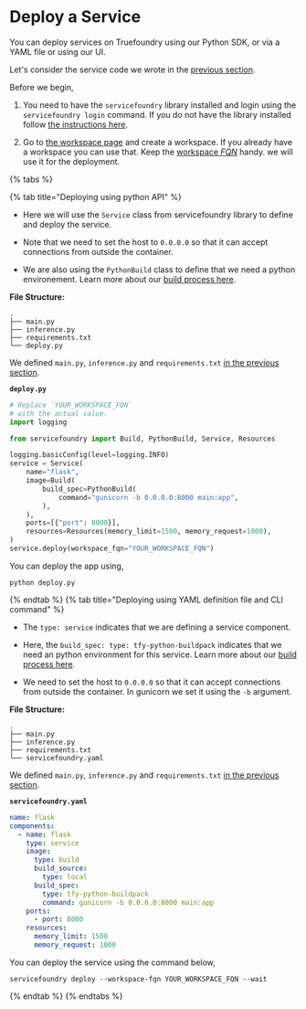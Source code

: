 # Deploy a Service

You can deploy services on Truefoundry using our Python SDK, or via a YAML file or using our UI. 

Let's consider the service code we wrote in the [previous section](./definition.md).

Before we begin,
1. You need to have the `servicefoundry`
library installed and login using the `servicefoundry login` command. If you do not have the library installed follow [the instructions here](quickstart/install-and-workspace.md).

2. Go to [the workspace page](https://app.truefoundry.com/workspace) and create a workspace. If you already have a workspace you can use that. Keep the [workspace _FQN_](../faq/get-workspace-fqn.md) handy. we will use it for the deployment.

{% tabs %}

{% tab title="Deploying using python API" %}

* Here we will use the `Service` class from servicefoundry library to define and deploy the service.

* Note that we need to set the host to `0.0.0.0` so that  it can accept connections from outside the container.

* We are also using the `PythonBuild` class to define that we need a python environement. Learn more about our [build process here](../concepts/build.md).

**File Structure:**

```
.
├── main.py
├── inference.py
├── requirements.txt
└── deploy.py
```

We defined `main.py`, `inference.py` and `requirements.txt`  [in the previous section](./definition.md).

**`deploy.py`**
```python
# Replace `YOUR_WORKSPACE_FQN`
# with the actual value.
import logging

from servicefoundry import Build, PythonBuild, Service, Resources

logging.basicConfig(level=logging.INFO)
service = Service(
    name="flask",
    image=Build(
        build_spec=PythonBuild(
            command="gunicorn -b 0.0.0.0:8000 main:app",
        ),
    ),
    ports=[{"port": 8000}],
    resources=Resources(memory_limit=1500, memory_request=1000),
)
service.deploy(workspace_fqn="YOUR_WORKSPACE_FQN")
```

You can deploy the app using, 
```shell
python deploy.py
```

{% endtab %}
{% tab title="Deploying using YAML definition file and CLI command" %} 

* The `type: service` indicates that we are defining a service component.

* Here, the `build_spec: type: tfy-python-buildpack` indicates that we need an python environment for this service. Learn more about our [build process here](../concepts/build.md).

* We need to set the host to `0.0.0.0` so that  it can accept connections from outside the container. In gunicorn we set it using the `-b` argument.

**File Structure:**
```
.
├── main.py
├── inference.py
├── requirements.txt
└── servicefoundry.yaml
```
We defined `main.py`, `inference.py` and `requirements.txt`  [in the previous section](./definition.md).

**`servicefoundry.yaml`**
```yaml
name: flask
components:
  - name: flask
    type: service
    image:
      type: build
      build_source:
        type: local
      build_spec:
        type: tfy-python-buildpack
        command: gunicorn -b 0.0.0.0:8000 main:app
    ports:
      - port: 8000
    resources:
      memory_limit: 1500
      memory_request: 1000
```
You can deploy the service using the command below,

```shell
servicefoundry deploy --workspace-fqn YOUR_WORKSPACE_FQN --wait
```
{% endtab %}
{% endtabs %}

